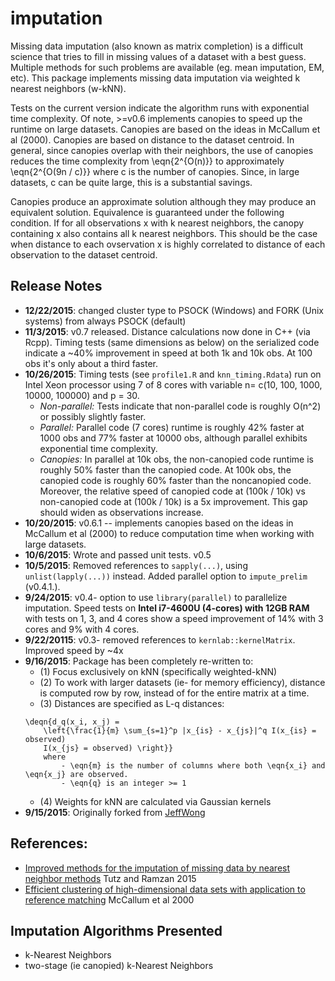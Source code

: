 imputation
==========

Missing data imputation (also known as matrix completion) is a difficult science that tries to fill in missing values of a dataset with a best guess. Multiple methods for such problems are available (eg. mean imputation, EM, etc). This package implements missing data imputation via weighted k nearest neighbors (w-kNN).

Tests on the current version indicate the algorithm runs with exponential time complexity. Of note, >=v0.6 implements canopies to speed up the runtime on large datasets. Canopies are based on the ideas in McCallum et al (2000). Canopies are based on distance to the dataset centroid. In general, since canopies overlap with their neighbors, the use of canopies reduces the time complexity from  \eqn{2^{O(n)}} to approximately \eqn{2^{O(9n / c)}} where c is the number of canopies. Since, in large datasets, c can be quite large, this is a substantial savings.

Canopies produce an approximate solution although they may produce an equivalent solution. Equivalence is guaranteed under the following condition. If for all observations x with k nearest neighbors, the canopy containing x also contains all k nearest neighbors. This should be the case when distance to each ovservation x is highly correlated to distance of each observation to the dataset centroid.

## Release Notes
- **12/22/2015**: changed cluster type to PSOCK (Windows) and FORK (Unix systems) from always PSOCK (default)
- **11/3/2015**: v0.7 released. Distance calculations now done in C++ (via Rcpp). Timing tests (same dimensions as below) on the serialized code indicate a ~40% improvement in speed at both 1k and 10k obs. At 100 obs it's only about a third faster.
- **10/26/2015**: Timing tests (see `profile1.R` and `knn_timing.Rdata`) run on Intel Xeon processor using 7 of 8 cores with variable n= c(10, 100, 1000, 10000, 100000) and p = 30.
    - *Non-parallel:* Tests indicate that non-parallel code is roughly O(n^2) or possibly slightly faster.
    - *Parallel:* Parallel code (7 cores) runtime is roughly 42% faster at 1000 obs and 77% faster at 10000 obs, although parallel exhibits exponential time complexity.
    - *Canopies:* In parallel at 10k obs, the non-canopied code runtime is roughly 50% faster than the canopied code. At 100k obs, the canopied code is roughly 60% faster than the noncanopied code. Moreover, the relative speed of canopied code at (100k / 10k) vs non-canopied code at (100k / 10k) is a 5x improvement. This gap should widen as observations increase.
- **10/20/2015**: v0.6.1 -- implements canopies based on the ideas in McCallum et al (2000) to reduce computation time when working with large datasets.
- **10/6/2015**: Wrote and passed unit tests. v0.5
- **10/5/2015**: Removed references to `sapply(...)`, using `unlist(lapply(...))` instead. Added parallel option to `impute_prelim` (v0.4.1.).
- **9/24/2015**: v0.4- option to use `library(parallel)` to parallelize imputation. Speed tests on **Intel i7-4600U (4-cores) with 12GB RAM** with tests on 1, 3, and 4 cores show a  speed improvement of 14% with 3 cores and 9% with 4 cores.
- **9/22/20115**: v0.3- removed references to `kernlab::kernelMatrix`. Improved speed by ~4x
- **9/16/2015**: Package has been completely re-written to:
    - (1) Focus exclusively on kNN (specifically weighted-kNN)
    - (2) To work with larger datasets (ie- for memory efficiency), distance is computed row by row, instead of for the entire matrix at a time.
    - (3) Distances are specified as L-q distances:
    ```
    \deqn{d_q(x_i, x_j) =
        \left{\frac{1}{m} \sum_{s=1}^p |x_{is} - x_{js}|^q I(x_{is} = observed)
        I(x_{js} = observed) \right}}
        where
            - \eqn{m} is the number of columns where both \eqn{x_i} and \eqn{x_j} are observed.
            - \eqn{q} is an integer >= 1
    ```
    - (4) Weights for kNN are calculated via Gaussian kernels
- **9/15/2015**: Originally forked from [JeffWong](github.com/jeffwong/imputation)

## References:
* [Improved methods for the imputation of missing data by nearest neighbor methods](http://www.sciencedirect.com/science/article/pii/S0167947315001061) Tutz and Ramzan 2015
* [Efficient clustering of high-dimensional data sets with application to reference matching](http://machinelearning102.pbworks.com/w/file/fetch/47221870/canopy-kdd00.pdf) McCallum et al 2000

## Imputation Algorithms Presented

* k-Nearest Neighbors
* two-stage (ie canopied) k-Nearest Neighbors

